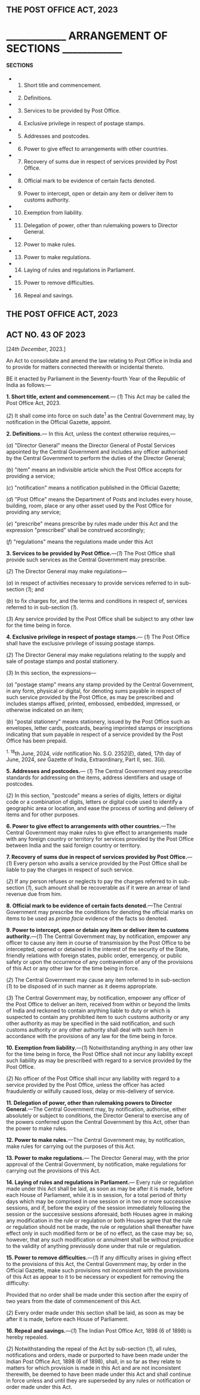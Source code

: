 ## THE POST OFFICE ACT, 2023

# \_\_\_\_\_\_\_\_\_\_\_\_ ARRANGEMENT OF SECTIONS \_\_\_\_\_\_\_\_\_\_\_\_

#### SECTIONS

- 1. Short title and commencement.
- 2. Definitions.
- 3. Services to be provided by Post Office.
- 4. Exclusive privilege in respect of postage stamps.
- 5. Addresses and postcodes.
- 6. Power to give effect to arrangements with other countries.
- 7. Recovery of sums due in respect of services provided by Post Office.
- 8. Official mark to be evidence of certain facts denoted.
- 9. Power to intercept, open or detain any item or deliver item to customs authority.
- 10. Exemption from liability.
- 11. Delegation of power, other than rulemaking powers to Director General.
- 12. Power to make rules.
- 13. Power to make regulations.
- 14. Laying of rules and regulations in Parliament.
- 15. Power to remove difficulties.
- 16. Repeal and savings.

## THE POST OFFICE ACT, 2023

## ACT NO. 43 OF 2023

[24*th December*, 2023.]

An Act to consolidate and amend the law relating to Post Office in India and to provide for matters connected therewith or incidental thereto.

BE it enacted by Parliament in the Seventy-fourth Year of the Republic of India as follows:––

**1. Short title, extent and commencement**.— (*1*) This Act may be called the Post Office Act, 2023.

(*2*) It shall come into force on such date<sup>1</sup> as the Central Government may, by notification in the Official Gazette, appoint.

**2. Definitions.**–– In this Act, unless the context otherwise requires,—

(*a*) "Director General" means the Director General of Postal Services appointed by the Central Government and includes any officer authorised by the Central Government to perform the duties of the Director General;

(*b*) "item" means an indivisible article which the Post Office accepts for providing a service;

(*c*) "notification" means a notification published in the Official Gazette;

(*d*) "Post Office" means the Department of Posts and includes every house, building, room, place or any other asset used by the Post Office for providing any service;

(*e*) "prescribe" means prescribe by rules made under this Act and the expression "prescribed" shall be construed accordingly;

(*f*) "regulations" means the regulations made under this Act

**3. Services to be provided by Post Office.**––(*1*) The Post Office shall provide such services as the Central Government may prescribe.

(*2*) The Director General may make regulations—

(*a*) in respect of activities necessary to provide services referred to in sub-section (*1*); and

(*b*) to fix charges for, and the terms and conditions in respect of, services referred to in sub-section (*1*).

(*3*) Any service provided by the Post Office shall be subject to any other law for the time being in force.

**4. Exclusive privilege in respect of postage stamps.**–– (*1*) The Post Office shall have the exclusive privilege of issuing postage stamps.

(*2*) The Director General may make regulations relating to the supply and sale of postage stamps and postal stationery.

(*3*) In this section, the expressions—

(*a*) "postage stamp" means any stamp provided by the Central Government, in any form, physical or digital, for denoting sums payable in respect of such service provided by the Post Office, as may be prescribed and includes stamps affixed, printed, embossed, embedded, impressed, or otherwise indicated on an item;

(*b*) "postal stationery" means stationery, issued by the Post Office such as envelopes, letter cards, postcards, bearing imprinted stamps or inscriptions indicating that sum payable in respect of a service provided by the Post Office has been prepaid.

<sup>1. 18</sup>th June, 2024, *vide* notification No. S.O. 2352(*E*), dated, 17th day of June, 2024, *see* Gazette of India, Extraordinary, Part II, sec. 3(*ii*).

**5. Addresses and postcodes.**–– (*1*) The Central Government may prescribe standards for addressing on the items, address identifiers and usage of postcodes.

(*2*) In this section, "postcode" means a series of digits, letters or digital code or a combination of digits, letters or digital code used to identify a geographic area or location, and ease the process of sorting and delivery of items and for other purposes.

**6. Power to give effect to arrangements with other countries.**––The Central Government may make rules to give effect to arrangements made with any foreign country or territory for services provided by the Post Office between India and the said foreign country or territory.

**7. Recovery of sums due in respect of services provided by Post Office.**––(*1*) Every person who avails a service provided by the Post Office shall be liable to pay the charges in respect of such service.

(*2*) If any person refuses or neglects to pay the charges referred to in sub-section (*1*), such amount shall be recoverable as if it were an arrear of land revenue due from him.

**8. Official mark to be evidence of certain facts denoted.**––The Central Government may prescribe the conditions for denoting the official marks on items to be used as *prima facie* evidence of the facts so denoted.

**9. Power to intercept, open or detain any item or deliver item to customs authority.**––(*1*) The Central Government may, by notification, empower any officer to cause any item in course of transmission by the Post Office to be intercepted, opened or detained in the interest of the security of the State, friendly relations with foreign states, public order, emergency, or public safety or upon the occurrence of any contravention of any of the provisions of this Act or any other law for the time being in force.

(*2*) The Central Government may cause any item referred to in sub-section (*1*) to be disposed of in such manner as it deems appropriate.

(*3*) The Central Government may, by notification, empower any officer of the Post Office to deliver an item, received from within or beyond the limits of India and reckoned to contain anything liable to duty or which is suspected to contain any prohibited item to such customs authority or any other authority as may be specified in the said notification, and such customs authority or any other authority shall deal with such item in accordance with the provisions of any law for the time being in force.

**10. Exemption from liability.**––(*1*) Notwithstanding anything in any other law for the time being in force, the Post Office shall not incur any liability except such liability as may be prescribed with regard to a service provided by the Post Office.

(*2*) No officer of the Post Office shall incur any liability with regard to a service provided by the Post Office, unless the officer has acted fraudulently or wilfully caused loss, delay or mis-delivery of service.

**11. Delegation of power, other than rulemaking powers to Director General.**––The Central Government may, by notification, authorise, either absolutely or subject to conditions, the Director General to exercise any of the powers conferred upon the Central Government by this Act, other than the power to make rules.

**12. Power to make rules.**––The Central Government may, by notification, make rules for carrying out the purposes of this Act.

**13. Power to make regulations.**— The Director General may, with the prior approval of the Central Government, by notification, make regulations for carrying out the provisions of this Act.

**14. Laying of rules and regulations in Parliament.**— Every rule or regulation made under this Act shall be laid, as soon as may be after it is made, before each House of Parliament, while it is in session, for a total period of thirty days which may be comprised in one session or in two or more successive sessions, and if, before the expiry of the session immediately following the session or the successive sessions aforesaid, both Houses agree in making any modification in the rule or regulation or both Houses agree that the rule or regulation should not be made, the rule or regulation shall thereafter have effect only in such modified form or be of no effect, as the case may be; so, however, that any such modification or annulment shall be without prejudice to the validity of anything previously done under that rule or regulation.

**15. Power to remove difficulties.**—(*1*) If any difficulty arises in giving effect to the provisions of this Act, the Central Government may, by order in the Official Gazette, make such provisions not inconsistent with the provisions of this Act as appear to it to be necessary or expedient for removing the difficulty:

Provided that no order shall be made under this section after the expiry of two years from the date of commencement of this Act.

(*2*) Every order made under this section shall be laid, as soon as may be after it is made, before each House of Parliament.

**16. Repeal and savings.**—(*1*) The Indian Post Office Act, 1898 (6 of 1898) is hereby repealed.

(*2*) Notwithstanding the repeal of the Act by sub-section (*1*), all rules, notifications and orders, made or purported to have been made under the Indian Post Office Act, 1898 (6 of 1898), shall, in so far as they relate to matters for which provision is made in this Act and are not inconsistent therewith, be deemed to have been made under this Act and shall continue in force unless and until they are superseded by any rules or notification or order made under this Act.